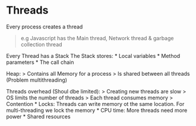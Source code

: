 # Threads
Every process creates a thread
> e.g Javascript has the Main thread, Network thread & garbage collection thread

Every Thread has a Stack
The Stack stores:
    * Local variables
    * Method parameters
    * The call chain

Heap:
    > Contains all Memory for a process
    > Is shared between all threads (Problem multithreading)

Threads overhead (Shoul dbe limited):
    > Creating new threads are slow
    > OS limits the number of threads
    > Each thread consumes memory
    > Contention
        * Locks: Threads can write memory ot the same location. For multi-threading we lock the memory
        * CPU time: More threads need more power
        * Shared resources
